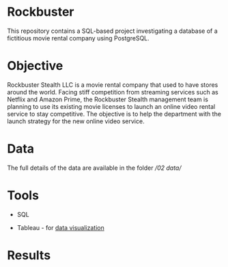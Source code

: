 # Rockbuster

This repository contains a SQL-based project investigating a database of a fictitious movie rental company using PostgreSQL. 

#  Objective 

Rockbuster Stealth LLC is a movie rental company that used to have stores around the world. Facing stiff competition from streaming services such as Netflix and Amazon Prime, the Rockbuster Stealth management team is planning to use its existing movie licenses to launch an online video rental service to stay competitive. The objective is to help the department with the launch strategy for the new online video service.

#  Data 

The full details of the data are available in the folder _/02 data/_

# Tools

- SQL
* Tableau - for [data visualization](https://public.tableau.com/app/profile/carlos.baena/viz/Task10_PresentationResults/Results?publish=yes)

# Results

